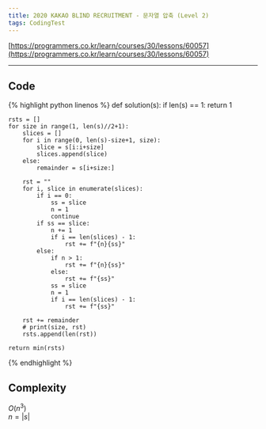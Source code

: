 ```yaml
---
title: 2020 KAKAO BLIND RECRUITMENT - 문자열 압축 (Level 2)
tags: CodingTest
---
```


[https://programmers.co.kr/learn/courses/30/lessons/60057](https://programmers.co.kr/learn/courses/30/lessons/60057)

<!--more-->

---

## Code
{% highlight python linenos %}
def solution(s):
    if len(s) == 1:
        return 1

    rsts = []
    for size in range(1, len(s)//2+1):
        slices = []
        for i in range(0, len(s)-size+1, size):
            slice = s[i:i+size]
            slices.append(slice)
        else:
            remainder = s[i+size:]

        rst = ""
        for i, slice in enumerate(slices):
            if i == 0:
                ss = slice
                n = 1
                continue
            if ss == slice:
                n += 1
                if i == len(slices) - 1:
                    rst += f"{n}{ss}"
            else:
                if n > 1:
                    rst += f"{n}{ss}"
                else:
                    rst += f"{ss}"
                ss = slice
                n = 1
                if i == len(slices) - 1:
                    rst += f"{ss}"

        rst += remainder
        # print(size, rst)
        rsts.append(len(rst))

    return min(rsts)
{% endhighlight %}


## Complexity
$O(n^3)$ \
$n = |s|$
